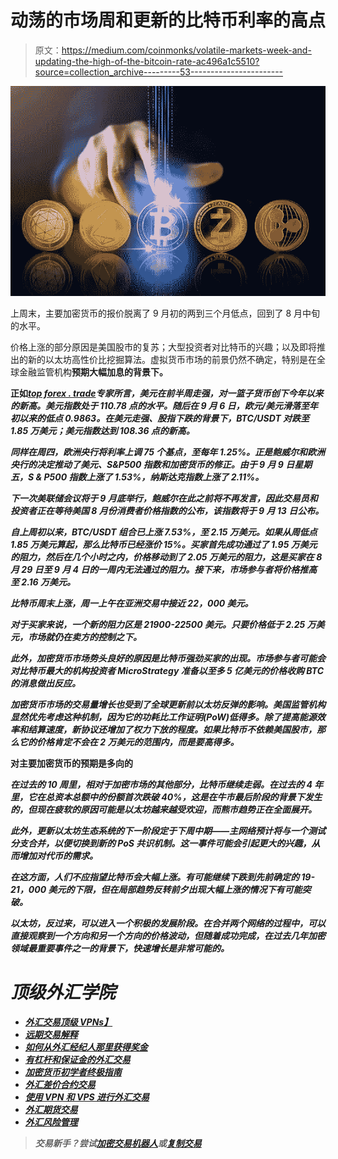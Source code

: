 # 动荡的市场周和更新的比特币利率的高点

> 原文：<https://medium.com/coinmonks/volatile-markets-week-and-updating-the-high-of-the-bitcoin-rate-ac496a1c5510?source=collection_archive---------53----------------------->

![](img/d38d571f9f922dc531837d8a93c6d6b9.png)

上周末，主要加密货币的报价脱离了 9 月初的两到三个月低点，回到了 8 月中旬的水平。

价格上涨的部分原因是美国股市的复苏；大型投资者对比特币的兴趣；以及即将推出的新的以太坊高性价比挖掘算法。虚拟货币市场的前景仍然不确定，特别是在全球金融监管机构[](https://topforex.trade/academy/global-forex-regulators)**预期大幅加息的背景下。**

**正如[***top forex . trade***](https://topforex.trade/)*专家所言，美元在前半周走强，对一篮子货币创下今年以来的新高。美元指数处于 110.78 点的水平。随后在 9 月 6 日，欧元/美元滑落至年初以来的低点 0.9863。在美元走强、股指下跌的背景下，BTC/USDT 对跌至 1.85 万美元；美元指数达到 108.36 点的新高。***

***同样在周四，欧洲央行将利率上调 75 个基点，至每年 1.25%。正是鲍威尔和欧洲央行的决定推动了美元、S&P500 指数和加密货币的修正。由于 9 月 9 日星期五，S & P500 指数上涨了 1.53%，纳斯达克指数上涨了 2.11%。***

***下一次美联储会议将于 9 月底举行，鲍威尔在此之前将不再发言，因此交易员和投资者正在等待美国 8 月份消费者价格指数的公布，该指数将于 9 月 13 日公布。***

***自上周初以来，BTC/USDT 组合已上涨 7.53%，至 2.15 万美元。如果从周低点 1.85 万美元算起，那么比特币已经涨价 15%。买家首先成功通过了 1.95 万美元的阻力，然后在几个小时之内，价格移动到了 2.05 万美元的阻力，这是买家在 8 月 29 日至 9 月 4 日的一周内无法通过的阻力。接下来，市场参与者将价格推高至 2.16 万美元。***

***比特币周末上涨，周一上午在亚洲交易中接近 22，000 美元。***

***对于买家来说，一个新的阻力区是 21900-22500 美元。只要价格低于 2.25 万美元，市场就仍在卖方的控制之下。***

***此外，加密货币市场势头良好的原因是比特币强劲买家的出现。市场参与者可能会对比特币最大的机构投资者 MicroStrategy 准备以至多 5 亿美元的价格收购 BTC 的消息做出反应。***

***加密货币市场的交易量增长也受到了全球更新前以太坊反弹的影响。美国监管机构显然优先考虑这种机制，因为它的功耗比工作证明(PoW)低得多。除了提高能源效率和结算速度，新协议还增加了权力下放的程度。如果比特币不依赖美国股市，那么它的价格肯定不会在 2 万美元的范围内，而是要高得多。***

******对主要加密货币的预期是多向的******

***在过去的 10 周里，相对于加密市场的其他部分，比特币继续走弱。在过去的 4 年里，它在总资本总额中的份额首次跌破 40%，这是在牛市最后阶段的背景下发生的，但现在疲软的原因可能是以太坊越来越受欢迎，而熊市趋势正在全面展开。***

***此外，更新以太坊生态系统的下一阶段定于下周中期——主网络预计将与一个测试分支合并，以便切换到新的 PoS 共识机制。这一事件可能会引起更大的兴趣，从而增加对代币的需求。***

***在这方面，人们不应指望比特币会大幅上涨。有可能继续下跌到先前确定的 19-21，000 美元的下限，但在局部趋势反转前夕出现大幅上涨的情况下有可能突破。***

***以太坊，反过来，可以进入一个积极的发展阶段。在合并两个网络的过程中，可以直接观察到一个方向和另一个方向的价格波动，但随着成功完成，在过去几年加密领域最重要事件之一的背景下，快速增长是非常可能的。***

# ***顶级外汇学院***

*   ***[外汇交易顶级 VPNs】](https://topforextrade.medium.com/top-vpns-for-forex-trading-comparison-of-high-speed-providers-for-safe-fx-market-exchange-at-the-b75f0bf7e740)***
*   ***[远期交易解释](https://topforextrade.medium.com/forwards-trading-explained-how-to-hedge-against-risks-and-make-a-profit-f04de922c5d6)***
*   ***[如何从外汇经纪人那里获得奖金](https://topforextrade.medium.com/how-to-get-a-forex-bonus-and-benefit-from-it-ce998e4d81e7)***
*   ***[有杠杆和保证金的外汇交易](https://topforextrade.medium.com/forex-trading-with-leverage-and-margin-explained-how-to-manage-risks-to-make-a-profit-316237b9349d)***
*   ***[加密货币初学者终极指南](https://topforextrade.medium.com/ultimate-beginners-guide-on-cryptocurrency-top-platforms-to-buy-and-trade-bitcoin-ethereum-xrp-5b64b3d8a55d)***
*   ***[外汇差价合约交易](https://topforextrade.medium.com/expert-review-of-forex-trading-of-cfds-what-is-it-and-how-to-trade-them-90d8e00669ea)***
*   ***[使用 VPN 和 VPS 进行外汇交易](https://topforextrade.medium.com/secure-forex-trading-with-vpn-and-vps-free-offers-of-top-fx-brokers-8c13a3ece0d3)***
*   ***[外汇期货交易](https://topforextrade.medium.com/forex-futures-trading-expert-guide-key-terms-and-how-to-make-a-profit-8f30fd902223)***
*   ***[外汇风险管理](https://topforextrade.medium.com/forex-risk-management-effective-strategies-for-safe-fx-trading-for-beginners-adab8eee597f)***

> ***交易新手？尝试[加密交易机器人](/coinmonks/crypto-trading-bot-c2ffce8acb2a)或[复制交易](/coinmonks/top-10-crypto-copy-trading-platforms-for-beginners-d0c37c7d698c)***